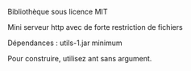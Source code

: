 Bibliothèque sous licence MIT

Mini serveur http avec de forte restriction de fichiers

Dépendances : utils-1.jar minimum

Pour construire, utilisez ant sans argument.
